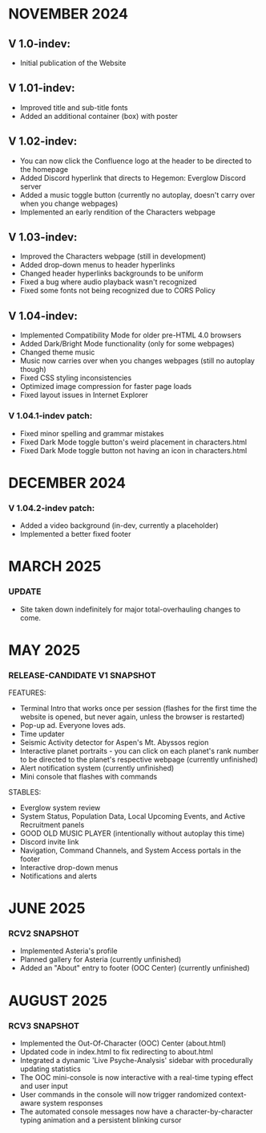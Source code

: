 # NOVEMBER 2024

## V 1.0-indev:
- Initial publication of the Website

## V 1.01-indev:
- Improved title and sub-title fonts
- Added an additional container (box) with poster

## V 1.02-indev:
- You can now click the Confluence logo at the header to be directed to the homepage
- Added Discord hyperlink that directs to Hegemon: Everglow Discord server
- Added a music toggle button (currently no autoplay, doesn't carry over when you change webpages)
- Implemented an early rendition of the Characters webpage

## V 1.03-indev:
- Improved the Characters webpage (still in development)
- Added drop-down menus to header hyperlinks
- Changed header hyperlinks backgrounds to be uniform
- Fixed a bug where audio playback wasn't recognized
- Fixed some fonts not being recognized due to CORS Policy

## V 1.04-indev:
- Implemented Compatibility Mode for older pre-HTML 4.0 browsers
- Added Dark/Bright Mode functionality (only for some webpages)
- Changed theme music
- Music now carries over when you changes webpages (still no autoplay though)
- Fixed CSS styling inconsistencies
- Optimized image compression for faster page loads
- Fixed layout issues in Internet Explorer

### V 1.04.1-indev patch:
- Fixed minor spelling and grammar mistakes
- Fixed Dark Mode toggle button's weird placement in characters.html
- Fixed Dark Mode toggle button not having an icon in characters.html

# DECEMBER 2024

### V 1.04.2-indev patch:
- Added a video background (in-dev, currently a placeholder)
- Implemented a better fixed footer

# MARCH 2025

### UPDATE
- Site taken down indefinitely for major total-overhauling changes to come.

# MAY 2025

### RELEASE-CANDIDATE V1 SNAPSHOT
FEATURES:
- Terminal Intro that works once per session (flashes for the first time the website is opened, but never again, unless the browser is restarted)
- Pop-up ad. Everyone loves ads.
- Time updater
- Seismic Activity detector for Aspen's Mt. Abyssos region
- Interactive planet portraits - you can click on each planet's rank number to be directed to the planet's respective webpage (currently unfinished)
- Alert notification system (currently unfinished)
- Mini console that flashes with commands

STABLES:
- Everglow system review
- System Status, Population Data, Local Upcoming Events, and Active Recruitment panels
- GOOD OLD MUSIC PLAYER (intentionally without autoplay this time)
- Discord invite link
- Navigation, Command Channels, and System Access portals in the footer
- Interactive drop-down menus
- Notifications and alerts

# JUNE 2025

### RCV2 SNAPSHOT
- Implemented Asteria's profile
- Planned gallery for Asteria (currently unfinished)
- Added an "About" entry to footer (OOC Center) (currently unfinished)

# AUGUST 2025

### RCV3 SNAPSHOT
- Implemented the Out-Of-Character (OOC) Center (about.html)
- Updated code in index.html to fix redirecting to about.html
- Integrated a dynamic 'Live Psyche-Analysis' sidebar with procedurally updating statistics
- The OOC mini-console is now interactive with a real-time typing effect and user input
- User commands in the console will now trigger randomized context-aware system responses
- The automated console messages now have a character-by-character typing animation and a persistent blinking cursor
